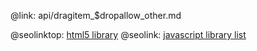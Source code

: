 @link: api/dragitem_$dropallow_other.md

@seolinktop: [html5 library](https://webix.com)
@seolink: [javascript library list](https://webix.com/widget/list/)